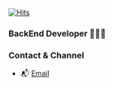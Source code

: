 [![Hits](https://hits.seeyoufarm.com/api/count/incr/badge.svg?url=https%3A%2F%2Fgithub.com%2F2cong)](https://hits.seeyoufarm.com)
### BackEnd Developer 👩🏻‍💻

### Contact & Channel
- 📬 [Email](mailto:cjina3710@gmail.com)
